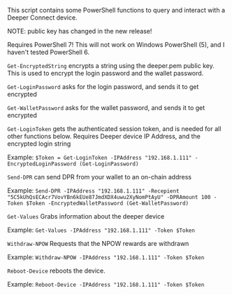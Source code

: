 This script contains some PowerShell functions to query and interact with a Deeper Connect device.

NOTE: public key has changed in the new release!

Requires PowerShell 7! This will not work on Windows PowerShell (5), and I haven't tested PowerShell 6. 

`Get-EncryptedString` encrypts a string using the deeper.pem public key. This is used to encrypt the login password and the wallet password.  

`Get-LoginPassword` asks for the login password, and sends it to get encrypted

`Get-WalletPassword` asks for the wallet password, and sends it to get encrypted

`Get-LoginToken` gets the authenticated session token, and is needed for all other functions below. Requires Deeper device IP Address, and the encrypted login string 

Example: `$Token = Get-LoginToken -IPAddress "192.168.1.111" -EncryptedLoginPassword (Get-LoginPassword)`

`Send-DPR` can send DPR from your wallet to an on-chain address

Example: `Send-DPR -IPAddress "192.168.1.111" -Recepient "5C5kUhQsECAcr7VovYBn6kEUe87JmdXDX4uwu2XyNomPtAyU" -DPRAmount 100 -Token $Token -EncryptedWalletPassword (Get-WalletPassword)`

`Get-Values` Grabs information about the deeper device

Example: `Get-Values -IPAddress "192.168.1.111" -Token $Token`

`Withdraw-NPOW` Requests that the NPOW rewards are withdrawn

Example: `Withdraw-NPOW -IPAddress "192.168.1.111" -Token $Token`

`Reboot-Device` reboots the device. 

Example: `Reboot-Device -IPAddress "192.168.1.111" -Token $Token`
